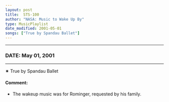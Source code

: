 ```yaml
---
layout: post
title:  STS-100
author: "NASA: Music to Wake Up By"
type: MusicPlaylist
date_modified: 2001-05-01
songs: ["True by Spandau Ballet"]
---
```


----
### DATE: May 01, 2001
----
✷ True by Spandau Ballet

#### Comment:
* The wakeup music was for Rominger, requested by his family.



<br/>
<center>
	<a target="_blank"
	   href="https://twitter.com/intent/tweet?hashtags=Space,NASA,Playlist,NASAWakeupCalls,SpaceProgram&text={{ page.author}}, '{{ page.songs.first }}' {{ page.title }}, {{ page.date | date: '%B %d, %Y' }}. {{ site.url }}{{ page.url }} @nasawakeupcalls">
	   <i class="fab fa-twitter" alt="Tweet this page" style="font-size: 1.3em;"></i>
	</a>
	&nbsp; 	<i class="fas fa-user-astronaut" style="font-size: 1.5em;"></i> &nbsp;
    <a type="amzn" search="'True by Spandau Ballet'" category="popular music">
        <i class="fab fa-amazon" style="font-size: 1.3em;"></i>
    </a>
</center>
